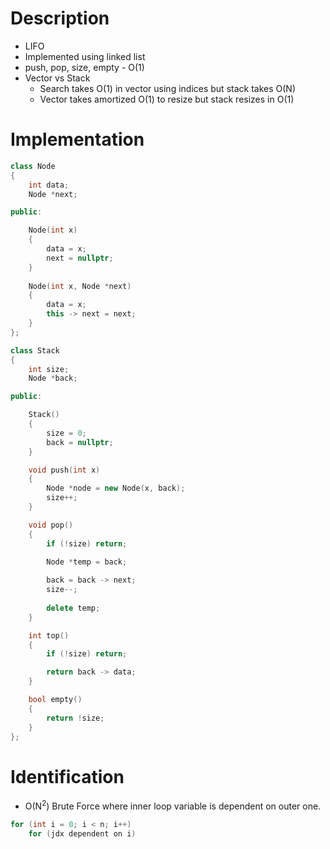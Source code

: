 # Description
- LIFO
- Implemented using linked list
- push, pop, size, empty - O(1)
- Vector vs Stack
	- Search takes O(1) in vector using indices but stack takes O(N)
	- Vector takes amortized O(1) to resize but stack resizes in O(1)

# Implementation

```cpp
class Node 
{
    int data;
    Node *next;

public:

    Node(int x) 
    {
        data = x;
        next = nullptr;
    }
    
    Node(int x, Node *next)
    {
        data = x;
        this -> next = next;
    }
};

class Stack 
{
    int size;
    Node *back;

public:

    Stack() 
    {
        size = 0;
        back = nullptr;
    }

    void push(int x) 
    {
        Node *node = new Node(x, back);
        size++;
    }

    void pop()
    {
        if (!size) return;

        Node *temp = back;
        
        back = back -> next;
        size--;
        
        delete temp;
    }

    int top()
    {
        if (!size) return;

        return back -> data;
    }

    bool empty()
    {
        return !size;
    }
};
```

# Identification
- O(N<sup>2</sup>) Brute Force where inner loop variable is dependent on outer one.
```cpp
for (int i = 0; i < n; i++)
    for (jdx dependent on i)
```

